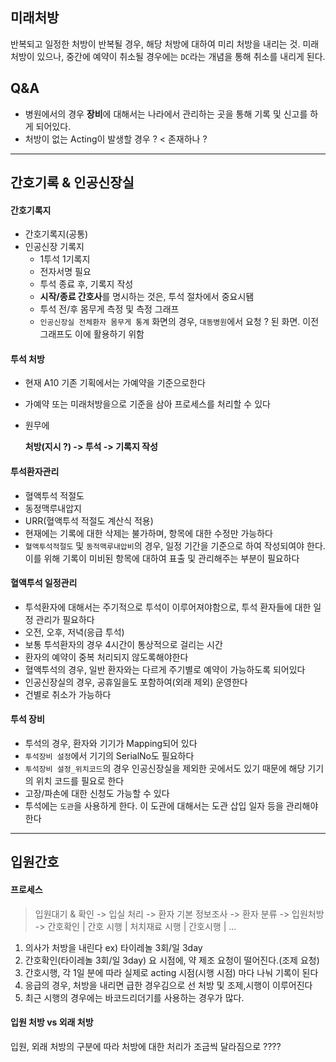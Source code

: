 

## 미래처방 

반복되고 일정한 처방이 반복될 경우, 해당 처방에 대하여 미리 처방을 내리는 것. 
미래처방이 있으나, 중간에 예약이 취소될 경우에는 `DC`라는 개념을 통해 취소를 내리게 된다. 


## Q&A 

- 병원에서의 경우 **장비**에 대해서는 나라에서 관리하는 곳을 통해 기록 및 신고를 하게 되어있다. 
- 처방이 없는 Acting이 발생할 경우 ? < 존재하나 ? 

---
## 간호기록 & 인공신장실 

####  간호기록지 

- 간호기록지(공통)
- 인공신장 기록지
	- 1투석 1기록지 
	- 전자서명 필요
	- 투석 종료 후, 기록지 작성
	- **시작/종료 간호사**를  명시하는 것은, 투석 절차에서 중요시됌
	- 투석 전/후 몸무게 측정 및 측정 그래프 
	- `인공신장실 전체환자 몸무게 통계` 화면의 경우, `대동병원`에서 요청 ? 된 화면. 이전 그래프도 이에 활용하기 위함

#### 투석 처방 

- 현재 A10 기존 기획에서는 가예약을 기준으로한다
- 가예약 또는 미래처방을으로 기준을 삼아 프로세스를 처리할 수 있다
- 원무에 

	**처방(지시 ?) -> 투석 -> 기록지 작성** 

#### 투석환자관리 

- 혈액투석 적절도 
- 동정맥루내압지 
- URR(혈액투석 적절도 계산식 적용)
- 현재에는 기록에 대한 삭제는 불가하며, 항목에 대한 수정만 가능하다 
- `혈액투석적절도` 및 `동적맥루내압비`의 경우, 일정 기간을 기준으로 하여 작성되여야 한다. 이를 위해 기록이 미비된 항목에 대하여 표출 및 관리해주는 부분이 필요하다

#### 혈액투석 일정관리 

- 투석환자에 대해서는 주기적으로 투석이 이루어져야함으로, 투석 환자들에 대한 일정 관리가 필요하다
- 오전, 오후, 저녁(응급 투석)
- 보통 투석환자의 경우 4시간이 통상적으로 걸리는 시간 
- 환자의 예약이 중복 처리되지 않도록해야한다
- 혈액투석의 경우, 일반 환자와는 다르게 주기별로 예약이 가능하도록 되어있다 
- 인공신장실의 경우, 공휴일을도 포함하여(외래 제외) 운영한다
- 건별로 취소가 가능하다 


#### 투석 장비 

- 투석의 경우, 환자와 기기가 Mapping되어 있다 
- `투석장비 설정`에서 기기의 SerialNo도 필요하다 
- `투석장비 설정_위치코드`의 경우 인공신장실을 제외한 곳에서도 있기 때문에 해당 기기의 위치 코드를 필요로 한다 
- 고장/파손에 대한 신청도 가능할 수 있다 
- 투석에는 `도관`을 사용하게 한다. 이 도관에 대해서는 도관 삽입 일자 등을 관리해야 한다

---
## 입원간호 

#### 프로세스 

> 입원대기 & 확인 -> 입실 처리 -> 환자 기본 정보조사  -> 환자 분류  -> 입원처방 -> 간호확인 | 간호 시행 | 처치재료 시행 | 간호시행 | ... 


1. 의사가 처방을 내린다 ex) 타이레놀 3회/일 3day
2. 간호확인(타이레놀 3회/일 3day) 요 시점에, 약 제조 요청이 떨어진다.(조제 요청)
3. 간호시행, 각 1일 분에 따라 실제로 acting 시점(시행 시점) 마다 나눠 기록이 된다
4. 응급의 경우, 처방을 내리면 급한 경우김으로 선 처방 및 조제,시행이 이루어진다
5. 최근 시행의 경우에는 바코드리더기를 사용하는 경우가 많다. 

#### 입원 처방 vs 외래 처방 

입원, 외래 처방의 구분에 따라 처방에 대한 처리가 조금씩 달라짐으로 ???? 
